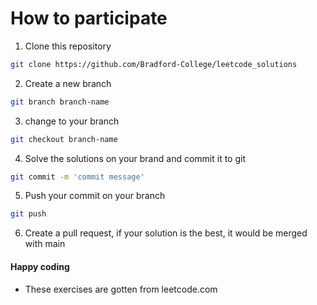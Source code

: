# How to participate 

1. Clone this repository 
```sh
git clone https://github.com/Bradford-College/leetcode_solutions
```
2. Create a new branch 
```sh
git branch branch-name
```
3. change to your branch
```sh
git checkout branch-name
```
4. Solve the solutions on your brand and commit it to git 
```sh
git commit -m 'commit message'
```
5. Push your commit on your branch 
```sh
git push 
```
6. Create a pull request, if your solution is the best, it would be merged with main


#### Happy coding

- These exercises are gotten from leetcode.com
